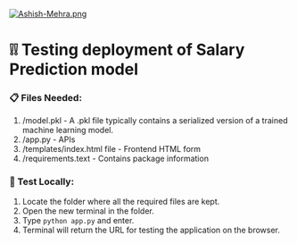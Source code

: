 [![Ashish-Mehra.png](https://i.postimg.cc/W1sWvwSM/Ashish-Mehra.png)](https://www.linkedin.com/in/ashishmehra/)

# ❕❕ Testing   deployment of Salary Prediction model

### 📋 Files Needed:
1. /model.pkl - A .pkl file typically contains a serialized version of a trained machine learning model.
2. /app.py - APIs
3. /templates/index.html file - Frontend HTML form
4. /requirements.text - Contains package information


### 🔎 Test Locally:
1. Locate the folder where all the required files are kept.
2. Open the new terminal in the folder.
3. Type `python app.py` and enter.
4. Terminal will return the URL for testing the application on the browser.
